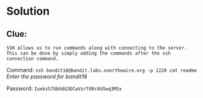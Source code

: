 # Solution

## Clue:
	SSH allows us to run commands along with connecting to the server.
	This can be done by simply adding the commands after the ssh connection command.

Command: `ssh bandit18@bandit.labs.overthewire.org -p 2220 cat readme`
*Enter the password for bandit18*

Password: `IueksS7Ubh8G3DCwVzrTd8rAVOwq3M5x`
